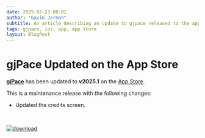 ```yaml
---
date: 2025-02-23 00:01
author: "Gavin Jerman"
subtitle: An article describing an update to gjpace released to the app store.
tags: gjpace, ios, app, app store
layout: BlogPost
---
```


# gjPace Updated on the App Store

[**gjPace**](/projects/gjPace) has been updated to **v2025.1** on the [App Store](https://apps.apple.com/gb/app/gjpace/id1532589479?platform=iphone).

This is a maintenance release with the following changes:
- Updated the credits screen.
<br>

[![download](/images/Download_on_the_App_Store_Badge_US-UK_RGB_blk_092917.svg)](https://apps.apple.com/gb/app/gjpace/id1532589479?platform=iphone)
